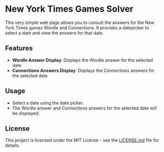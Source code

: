 # New York Times Games Solver

This very simple web page allows you to consult the answers for the New York Times games Wordle and Connections. It provides a datepicker to select a date and view the answers for that date.

## Features

- **Wordle Answer Display**: Displays the Wordle answer for the selected date
- **Connections Answers Display**: Displays the Connections answers for the selected date

## Usage

- Select a date using the date picker.
- The Wordle answer and Connections answers for the selected date will be displayed.

## License

This project is licensed under the MIT License - see the [LICENSE.md](LICENSE.md) file for details.
